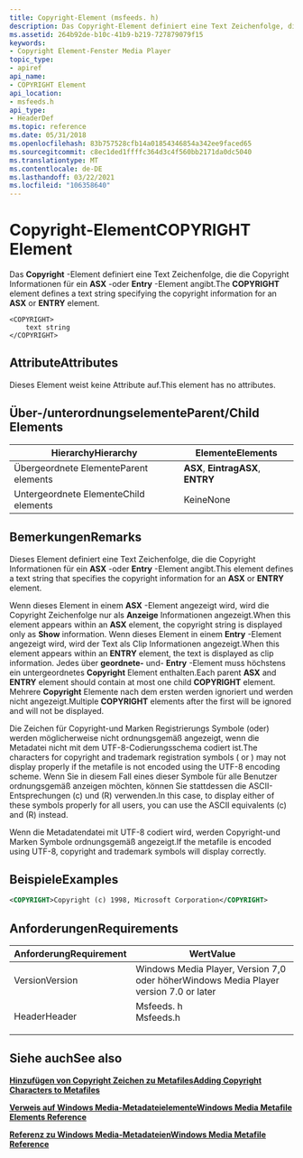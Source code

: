 ```yaml
---
title: Copyright-Element (msfeeds. h)
description: Das Copyright-Element definiert eine Text Zeichenfolge, die die Copyright Informationen für ein ASX-oder Entry-Element angibt.
ms.assetid: 264b92de-b10c-41b9-b219-727879079f15
keywords:
- Copyright Element-Fenster Media Player
topic_type:
- apiref
api_name:
- COPYRIGHT Element
api_location:
- msfeeds.h
api_type:
- HeaderDef
ms.topic: reference
ms.date: 05/31/2018
ms.openlocfilehash: 83b757528cfb14a01854346854a342ee9faced65
ms.sourcegitcommit: c8ec1ded1ffffc364d3c4f560bb2171da0dc5040
ms.translationtype: MT
ms.contentlocale: de-DE
ms.lasthandoff: 03/22/2021
ms.locfileid: "106358640"
---
```

# <a name="copyright-element"></a><span data-ttu-id="da23d-104">Copyright-Element</span><span class="sxs-lookup"><span data-stu-id="da23d-104">COPYRIGHT Element</span></span>

<span data-ttu-id="da23d-105">Das **Copyright** -Element definiert eine Text Zeichenfolge, die die Copyright Informationen für ein **ASX** -oder **Entry** -Element angibt.</span><span class="sxs-lookup"><span data-stu-id="da23d-105">The **COPYRIGHT** element defines a text string specifying the copyright information for an **ASX** or **ENTRY** element.</span></span>

``` syntax
<COPYRIGHT>
    text string
</COPYRIGHT>
```

## <a name="attributes"></a><span data-ttu-id="da23d-106">Attribute</span><span class="sxs-lookup"><span data-stu-id="da23d-106">Attributes</span></span>

<span data-ttu-id="da23d-107">Dieses Element weist keine Attribute auf.</span><span class="sxs-lookup"><span data-stu-id="da23d-107">This element has no attributes.</span></span>

## <a name="parentchild-elements"></a><span data-ttu-id="da23d-108">Über-/unterordnungselemente</span><span class="sxs-lookup"><span data-stu-id="da23d-108">Parent/Child Elements</span></span>



| <span data-ttu-id="da23d-109">Hierarchy</span><span class="sxs-lookup"><span data-stu-id="da23d-109">Hierarchy</span></span>       | <span data-ttu-id="da23d-110">Elemente</span><span class="sxs-lookup"><span data-stu-id="da23d-110">Elements</span></span>           |
|-----------------|--------------------|
| <span data-ttu-id="da23d-111">Übergeordnete Elemente</span><span class="sxs-lookup"><span data-stu-id="da23d-111">Parent elements</span></span> | <span data-ttu-id="da23d-112">**ASX**, **Eintrag**</span><span class="sxs-lookup"><span data-stu-id="da23d-112">**ASX**, **ENTRY**</span></span> |
| <span data-ttu-id="da23d-113">Untergeordnete Elemente</span><span class="sxs-lookup"><span data-stu-id="da23d-113">Child elements</span></span>  | <span data-ttu-id="da23d-114">Keine</span><span class="sxs-lookup"><span data-stu-id="da23d-114">None</span></span>               |



 

## <a name="remarks"></a><span data-ttu-id="da23d-115">Bemerkungen</span><span class="sxs-lookup"><span data-stu-id="da23d-115">Remarks</span></span>

<span data-ttu-id="da23d-116">Dieses Element definiert eine Text Zeichenfolge, die die Copyright Informationen für ein **ASX** -oder **Entry** -Element angibt.</span><span class="sxs-lookup"><span data-stu-id="da23d-116">This element defines a text string that specifies the copyright information for an **ASX** or **ENTRY** element.</span></span>

<span data-ttu-id="da23d-117">Wenn dieses Element in einem **ASX** -Element angezeigt wird, wird die Copyright Zeichenfolge nur als **Anzeige** Informationen angezeigt.</span><span class="sxs-lookup"><span data-stu-id="da23d-117">When this element appears within an **ASX** element, the copyright string is displayed only as **Show** information.</span></span> <span data-ttu-id="da23d-118">Wenn dieses Element in einem **Entry** -Element angezeigt wird, wird der Text als Clip Informationen angezeigt.</span><span class="sxs-lookup"><span data-stu-id="da23d-118">When this element appears within an **ENTRY** element, the text is displayed as clip information.</span></span> <span data-ttu-id="da23d-119">Jedes über **geordnete-** und- **Entry** -Element muss höchstens ein untergeordnetes **Copyright** Element enthalten.</span><span class="sxs-lookup"><span data-stu-id="da23d-119">Each parent **ASX** and **ENTRY** element should contain at most one child **COPYRIGHT** element.</span></span> <span data-ttu-id="da23d-120">Mehrere **Copyright** Elemente nach dem ersten werden ignoriert und werden nicht angezeigt.</span><span class="sxs-lookup"><span data-stu-id="da23d-120">Multiple **COPYRIGHT** elements after the first will be ignored and will not be displayed.</span></span>

<span data-ttu-id="da23d-121">Die Zeichen für Copyright-und Marken Registrierungs Symbole (oder) werden möglicherweise nicht ordnungsgemäß angezeigt, wenn die Metadatei nicht mit dem UTF-8-Codierungsschema codiert ist.</span><span class="sxs-lookup"><span data-stu-id="da23d-121">The characters for copyright and trademark registration symbols (   or   ) may not display properly if the metafile is not encoded using the UTF-8 encoding scheme.</span></span> <span data-ttu-id="da23d-122">Wenn Sie in diesem Fall eines dieser Symbole für alle Benutzer ordnungsgemäß anzeigen möchten, können Sie stattdessen die ASCII-Entsprechungen (c) und (R) verwenden.</span><span class="sxs-lookup"><span data-stu-id="da23d-122">In this case, to display either of these symbols properly for all users, you can use the ASCII equivalents (c) and (R) instead.</span></span>

<span data-ttu-id="da23d-123">Wenn die Metadatendatei mit UTF-8 codiert wird, werden Copyright-und Marken Symbole ordnungsgemäß angezeigt.</span><span class="sxs-lookup"><span data-stu-id="da23d-123">If the metafile is encoded using UTF-8, copyright and trademark symbols will display correctly.</span></span>

## <a name="examples"></a><span data-ttu-id="da23d-124">Beispiele</span><span class="sxs-lookup"><span data-stu-id="da23d-124">Examples</span></span>


```XML
<COPYRIGHT>Copyright (c) 1998, Microsoft Corporation</COPYRIGHT>

```



## <a name="requirements"></a><span data-ttu-id="da23d-125">Anforderungen</span><span class="sxs-lookup"><span data-stu-id="da23d-125">Requirements</span></span>



| <span data-ttu-id="da23d-126">Anforderung</span><span class="sxs-lookup"><span data-stu-id="da23d-126">Requirement</span></span> | <span data-ttu-id="da23d-127">Wert</span><span class="sxs-lookup"><span data-stu-id="da23d-127">Value</span></span> |
|--------------------|--------------------------------------------------------------------------------------|
| <span data-ttu-id="da23d-128">Version</span><span class="sxs-lookup"><span data-stu-id="da23d-128">Version</span></span><br/> | <span data-ttu-id="da23d-129">Windows Media Player, Version 7,0 oder höher</span><span class="sxs-lookup"><span data-stu-id="da23d-129">Windows Media Player version 7.0 or later</span></span><br/>                                 |
| <span data-ttu-id="da23d-130">Header</span><span class="sxs-lookup"><span data-stu-id="da23d-130">Header</span></span><br/>  | <dl> <span data-ttu-id="da23d-131"><dt>Msfeeds. h</dt></span><span class="sxs-lookup"><span data-stu-id="da23d-131"><dt>Msfeeds.h</dt></span></span> </dl> |



## <a name="see-also"></a><span data-ttu-id="da23d-132">Siehe auch</span><span class="sxs-lookup"><span data-stu-id="da23d-132">See also</span></span>

<dl> <dt>

[<span data-ttu-id="da23d-133">**Hinzufügen von Copyright Zeichen zu Metafiles**</span><span class="sxs-lookup"><span data-stu-id="da23d-133">**Adding Copyright Characters to Metafiles**</span></span>](adding-copyright-characters-to-metafiles.md)
</dt> <dt>

[<span data-ttu-id="da23d-134">**Verweis auf Windows Media-Metadateielemente**</span><span class="sxs-lookup"><span data-stu-id="da23d-134">**Windows Media Metafile Elements Reference**</span></span>](windows-media-metafile-elements-reference.md)
</dt> <dt>

[<span data-ttu-id="da23d-135">**Referenz zu Windows Media-Metadateien**</span><span class="sxs-lookup"><span data-stu-id="da23d-135">**Windows Media Metafile Reference**</span></span>](windows-media-metafile-reference.md)
</dt> </dl>

 

 





